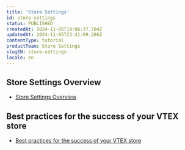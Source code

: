 ```yaml
---
title: 'Store Settings'
id: store-settings
status: PUBLISHED
createdAt: 2024-11-05T19:06:37.704Z
updatedAt: 2024-11-05T23:41:09.286Z
contentType: tutorial
productTeam: Store Settings
slugEN: store-settings
locale: en
---
```


## Store Settings Overview

- [Store Settings Overview](https://help.vtex.com/en/docs/tutorials/store-settings-overview)

## Best practices for the success of your VTEX store

- [Best practices for the success of your VTEX store](https://help.vtex.com/en/docs/tutorials/best-practices-for-the-success-of-your-vtex-store)

